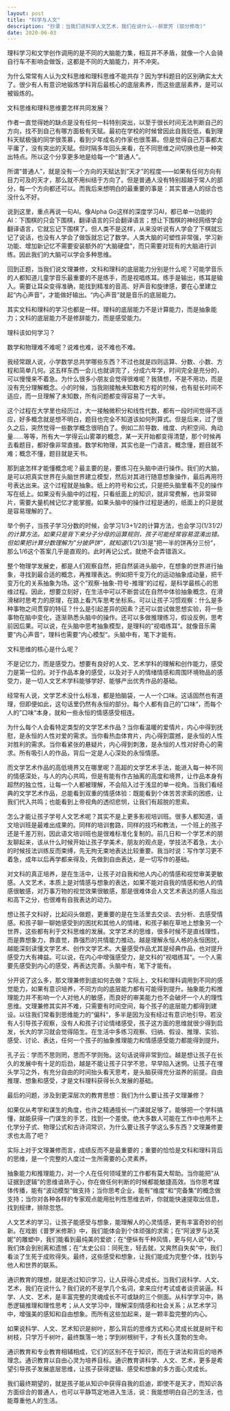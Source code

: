 ```yaml
---
layout: post
title: "科学与人文"
description: "抄录：当我们说科学人文艺术，我们在说什么--郝景芳 (部分修改)"
date: 2020-06-03
---
```

理科学习和文学创作调用的是不同的大脑能力集，相互并不矛盾，就像一个人会骑自行车不影响会做饭，这都是不同的大脑能力，并不冲突。

为什么常常有人认为文科思维和理科思维不能共存？因为学科题目的区别确实太大了。很少有人有意识地锻炼学科背后最核心的底层素养，而这些底层素养，是可以被锻炼的。

文科思维和理科思维要怎样共同发展？

作者一直觉得她的缺点是没有任何一科特别突出，以至于很长时间无法判断自己的方向，找不到自己有哪方面极有天赋。最初在学校的时候曾因此自我贬低，看到理科天赋极强的同学很羡慕，看到少年成名的作家也很羡慕。但是觉得自己万事都太平庸了，没有突出的天赋。但时隔多年回头来看，在不同思维之间切换也是一种突出特点。所以这个分享更多地是给每一个“普通人”。

所谓“普通人”，就是没有一个方向的天赋达到“天才”的程度——如果有任何方向有目力可及的天才，那么就不用纠结于方向了。但是普通人没有特别超越于常人的部分，每一个方向都还可以。而我后来想明白的最重要的事是：其实普通人的综合也没什么不好。

说到这里，重点再说一句AI。像Alpha Go这样的深度学习AI，都已单一功能的AI：下围棋的只会下围棋，翻译语言的只会翻译语言；想让下围棋的神经网络学会翻译语言，它就忘记下围棋了。但人类不是这样，从来没听说有人学会了下棋就忘记了说话，也没有人学会了做饭就忘记了数学。人类大脑的可塑性非常强，学习新功能、增加新记忆不需要安装额外的“大脑硬盘”，而只需要对现有的大脑进行训练。因此我们的大脑可以学会多种思维。

回到正题，当我们说文理兼修，文科和理科的底层能力分别是什么呢？可能学音乐的人都知道儿童学音乐最重要的不是练手，而是视唱练耳。练手是输出，练耳是输入。需要让耳朵变得准确，能找到精准的音高、好声音和旋律感，要在心里建立起“内心声音”，才能做好输出。“内心声音”就是音乐的底层能力。

其实文科和理科的学习也都是一样。理科的底层能力不是计算能力，而是抽象能力；文科的底层能力不是修辞能力，而是感受能力。

理科该如何学习？

数学和物理难不难呢？说难也难，说不难也不难。

我经常跟人说，小学数学总共学哪些东西？不过也就是四则运算、分数、小数、方程和简单几何。这五样东西一会儿也就讲完了，分成六年学，时间完全是充分的，可以慢慢来不着急。为什么很多小朋友会觉得很难呢？我猜想，不是不用功，而是没有充分理解概念。小的时候，当我刚接触未知数和方程的时候，也有挺长时间不适应，而一旦理解了未知数，所有问题都变得容易了一大半。

这个过程在大学里也经历过，大一接触微积分和线性代数，都有一段时间觉得不适应，好多概念就是想不明白，题目也完全不知道该如何列算式。但是后来，过了很久之后，突然觉得一些数学概念很明白了。例如二阶导数、维度、内积空间、角动量……等等，所有大一学得云山雾罩的概念，某一天开始都变得清楚，那个时候再去看题目，都好像非常直接。数学和物理，其实也是一门语言。概念懂，题目就不难；概念不懂，题目就是天书。

那到底怎样才能懂概念呢？最主要的是，要练习在头脑中进行操作。我们的大脑，是可以把真实世界在头脑世界建立模型，然后对其进行随意想象操作，最后再用符号表达出来。这个过程就是抽象。纸上的符号和公式，只是把头脑里看不见的操作写在纸上。如果没有头脑中的过程，只看纸面上的知识，就非常费解，也非常碎片，需要大量机械记忆才能掌握。如果头脑中的操作过程是通的，纸面上的只是就是容易理解的了。

举个例子，当孩子学习分数的时候，会学习1/3+1/2的计算方法，也会学习(1/3*1/2)的计算方法。如果只是背下来分子分母的运算规则，孩子可能经常容易混淆出错。但如果把计算分数理解为”分披萨饼“，就知道(1/2*1/3)是”把一半的饼再分三份“，那么1/6这个答案几乎是直观的。此时再记公式，就绝不会弄错涵义。

整个物理学发展史，都是人们观察自然，把自然装进头脑中，在想象的世界进行抽象，寻找到最合适的概念，再推理表达。例如把千变万化的运动抽象成动量，把千变万化的关系抽象为场。这个”观察-抽象-符号-推理“的过程，是科学最核心的思维过程。因此，想要立刻好，在生活中可以不断尝试在自然中体验抽象概念，在滑滑梯时思考力的原理，在路上看汽车思考坐标系。可以让孩子习惯观察：什么是多种事物之间贯穿的特征？什么是引起差异的因素？还可以尝试做思想实验，将一些事物在脑中变化，逐渐熟悉头脑中的操作。还可以多做推理练习，假设反例，思考前因后果。可以说，在头脑中思考抽象模型，是理科的”视唱练耳“。就像音乐需要”内心声音“，理科也需要”内心模型“。头脑中有，笔下才能有。

文科思维的核心是什么呢？

不是记忆力，而是感受力。想要有良好的人文、艺术学科的理解和创作能力，感受力是第一位的。对于作品本身的感受，以及对于人的情绪情感和周围环境物品的感受力，是一切人文艺术学科能够学好、能够产出优秀作品的基础。

经常有人说，文学艺术没什么标准，都是拍脑袋，一人一个口味。这话固然也有道理，但即便如此，这句话里仍然有永恒的部分。每个人都有自己的”口味“，而每个人的”口味“本身，就和一些永恒的情感感受相连。

为什么每个人会看特定类型的文学艺术作品？当你看温暖的爱情片，内心中得到抚慰，是永恒的人性对爱的需求。当你看热血体育片，内心得到震撼，是永恒的人性对胜利的需求。当你看紧张的悬疑片，内心得到刺激，是永恒的人性对好奇心的需求。所有吸引人的作品，背后一定是人心深处的永恒情感。

而文学艺术作品的高低境界又在哪里呢？高超的文学艺术手法，能进入每一种不同的情感深处，与人的内心共鸣，但是有能有作古抽离的高度和境界，让作品本身有超然的独立性，让每一个人都被理解，不会陷入过于浅显的单一视角。当我们看经典的文学艺术作品，总能看到双重的情感体验：既能看到个体苦苦求索的困惑，让我们代入共鸣；也能看到上帝视角的透彻悲悯，让我们有超脱的思索。

怎么才能让孩子学号人文艺术呢？其实不是上更多影视培训班。很多人都知道，语文培训班是最难出成果的。同样的培训套路，同样的技巧和教法，一个班上的孩子还是千差万别，因此语文培训班也是很难标准化复制的。前几日和一个学艺术的朋友聊起来，该从什么时候开始让孩子学美术，朋友的观点是，学技法不着急，太小的时候技法训练反而束缚，先无拘无束地表达比较重要。我当时说：写作学习更不着急，成年以后再学都来得及，先做到自由表达，是一切写作的基础。

对文科的真正培养，是在生活中，让孩子对自我和他人内心的情感和视觉审美更敏感。人文艺术，本质上是对情感与想象的表达，如果不能对自我的情感和他人的情感很敏感，对万事万物的视觉效果很敏感，那是很难体会人文艺术表达的感人指出和高下之分，也很难有自我表达的动力。

想让孩子文科好，比起闷头做题，更重要的是在生活里去交谈、去分析、去感受情感。和孩子聊一聊她感受到的困扰和其他人的情绪，和孩子躺在草地上想象另一个世界，这些都有利于文科思维的发展。文学艺术的思维，很多时候不是直线理性，而是靠想象力，靠直觉，靠强烈的共情能力推动。越是理解永恒人格的永恒困扰，越能深刻读懂文学艺术、创作文学艺术。大量感受作品尤其是经典作品，也对提升感受力大有裨益。可以说，在内心中增强感受力，是文科的”视唱练耳“。一个人需要先感受到内心的感受，再表达完善。头脑中有，笔下才能有。

分开说了这么多，那文理兼修到底如何去做？实际上，文科和理科调用到不同的感觉能力，如果有意识培养，不同方向的底层能力都有可能得到提升。抽象能力和推理能力并不影响一个人对他人的敏感，而良好的审美能力也不会破坏一个人的理性思维。文理兼修其实并不难，只需要有时间空间，每个孩子的底层能力都得到建设。以往我们常看到思维能力的”偏科“，多半是因为没有经过有意识地引导。若没有人引导孩子观察，没有人和孩子讨论情绪感受，孩子这方面的思维就很少得到启发，长大的学习就会觉得陌生。在生活中多练习观察、归纳、假设、推理、实验、感受、讨论、表达，任何一个孩子的抽象推理能力和情感感受能力都能得到提升。

孔子云：学而不思则罔，思而不学则殆。这句话说得非常到位。越是想让孩子在长久的发展中有十足的后劲，越是不能让孩子只学不思，早早陷入迷惘。让孩子在埋头学习之外，有充分自由的时间抬头看天思考，是头脑获得充分滋养的前提。自由推理、想象和感受，才是文科理科获得长久发展的基础。

最后的问题，涉及到更深层次的教育思想：我们为什么要让孩子文理兼修？

如果仅从考学和谋生的角度，也许之精通擅长一门课就足够了。能够把一个学科搞懂，就能获得一门谋生的手艺，找到一个差使。绝大多数人可能在工作中也用不上化学分子式、物理公式和古诗词常识，为什么要让孩子学这么多东西？文理兼修要求也太高了吧？

实际上对于文理兼修而言，成绩反而不是最重要的；重要的恰恰是文科和理科背后的思维，是一个完整的人度过一生所需要的心灵素养。

抽象能力和推理能力，对一个人在任何领域里的工作都有莫大帮助。当你能把“从证据到逻辑”的思维谙熟于心，你在做任何判断的时候都能敏捷高效。当你思考媒体传播，能有“波动模型”做支持；当你思考企业，能有“维度”和“完备集”的概念做支持；当你对各种各样的专家观点能用批判性思维去听，你就能快速提取出信息，找到规律，排除忽悠。

人文艺术的学习，让孩子能感受与想象，能理解人的心灵情感，更有丰富奇妙的创新。在戏剧《普罗米修斯》中，我们能体会到个体顽强的求索；在“阿波罗与达芙妮”的雕塑中，我们能看到最纯美的爱欲；在“便纵有千种风情，更与何人说”中，我们体会到别离和遗憾；在”太史公曰：同死生，轻去就，又爽然自失矣“中，我们看淡了生死于成败得失。最终，这些感受和想象，让我们能成为完整个体，找到与他人和世界的联系。

通识教育的理想，就是透过知识学习，让人获得心灵成长。当我们说科学、人文、艺术，我们在说什么？我们说的不是学几个名词，拿来应付考试或者谈资装逼。科学、人文、艺术，是丰富完整的灵魂成长不可或缺的三个侧面。从科学学习中，熟悉逻辑推理和理性思考；从人文学习中，理解深刻情感和社会关系；从艺术学习中，增强美的感知和自由想象。而所有这些加起来，是一颗丰盈完整的内心。

如果说科学、人文、艺术知识是树叶，那么背后的思维方式和心灵成长就是树干和树枝，只学万千树叶，最终飘落一地；学到树根树干，才有长久蓬勃的生命。

通识教育和专业教育相辅相成，它们的区别不在于知识，而在于讲法和背后的培养理念。通识教育以自由心灵为培养目标。通识教育讲科学、人文、艺术，更多是希望引导孩子发展底层思维，让孩子获得逻辑、感受和想象的多方面心灵成长。

我们最终期望的，就是孩子能从知识中获得自我的启迪，即使不是天才，而知识各方面综合的普通人，也可以平静笃定地进入生活，说：我能想明白自己的生活，也能尊重他人的生活。